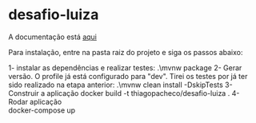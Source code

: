 # desafio-luiza

A documentação está [aqui](http://localhost:8080/v1/api/swagger-ui/index.html)

Para instalação, entre na pasta raiz do projeto e siga os passos abaixo:

1- instalar as dependências e realizar testes: 
	.\mvnw package
2- Gerar versão. O profile já está configurado para "dev". Tirei os testes por já ter sido realizado na etapa anterior: 
	.\mvnw clean install -DskipTests
3- Construir a aplicação
	docker build  -t thiagopacheco/desafio-luiza .
4- Rodar aplicação	
	docker-compose up 	
